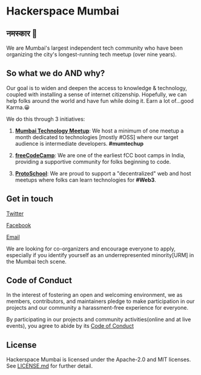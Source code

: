 # Hackerspace Mumbai

## नमस्कार 🙏

We are Mumbai's largest independent tech community who have been organizing the city's longest-running tech meetup (over nine years).

## So what we do AND why?

Our goal is to widen and deepen the access to knowledge & technology, coupled with installing a sense of internet citizenship. Hopefully, we can help folks around the world and have fun while doing it. Earn a lot of...good Karma.😀

We do this through 3 initiatives:

1. **[Mumbai Technology Meetup](https://www.meetup.com/Mumbai-Technology-Meetup/)**: We host a minimum of one meetup a month dedicated to technologies [mostly #OSS] where our target audience is intermediate developers. **#mumtechup**

1. **[freeCodeCamp](https://www.freecodecamp.org/)**: We are one of the earliest fCC boot camps in India, providing a supportive community for folks beginning to code.

1. **[ProtoSchool](https://proto.school/)**: We are proud to support a "decentralized" web and host meetups where folks can learn technologies for **#Web3**.

## Get in touch

[Twitter](https://twitter.com/hackmum)

[Facebook](https://fb.com/hackmum)

[Email](community@hackmum.in)

We are looking for co-organizers and encourage everyone to apply, especially if you identify yourself as an underrepresented minority[URM] in the Mumbai tech scene.

## Code of Conduct

In the interest of fostering an open and welcoming environment, we as members, contributors, and maintainers pledge to make participation in our projects and our community a harassment-free experience for everyone.

By participating in our projects and community activities(online and at live events), you agree to abide by its [Code of Conduct](/CODE_OF_CONDUCT.md)

## License

Hackerspace Mumbai is licensed under the Apache-2.0 and MIT licenses. See [LICENSE.md](./LICENSE.md) for further detail.
